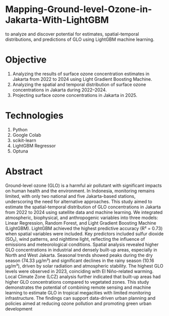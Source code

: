 # Mapping-Ground-level-Ozone-in-Jakarta-With-LightGBM
to analyze and discover potential for estimates, spatial-temporal distributions, and predictions of GLO using LightGBM machine learning.

# Objective
1. Analyzing the results of surface ozone concentration estimates in Jakarta from 2022 to 2024 using Light Gradient Boosting Machine.
2. Analyzing the spatial and temporal distribution of surface ozone concentrations in Jakarta during 2022–2024.
3. Projecting surface ozone concentrations in Jakarta in 2025.

# Technologies
1. Python
2. Google Colab
3. scikit-learn
4. LightGBM Regressor
5. Optuna

# Abstract
Ground-level ozone (GLO) is a harmful air pollutant with significant impacts on human health and the environment. In Indonesia, monitoring remains limited, with only two national and five Jakarta-based stations, underscoring the need for alternative approaches. This study aimed to estimate the spatial-temporal distribution of GLO concentrations in Jakarta from 2022 to 2024 using satellite data and machine learning. We integrated atmospheric, biophysical, and anthropogenic variables into three models: Linear Regression, Random Forest, and Light Gradient Boosting Machine (LightGBM). LightGBM achieved the highest predictive accuracy (R² = 0.73) when spatial variables were included. Key predictors included sulfur dioxide (SO₂), wind patterns, and nighttime light, reflecting the influence of emissions and meteorological conditions. Spatial analysis revealed higher GLO concentrations in industrial and densely built-up areas, especially in North and West Jakarta. Seasonal trends showed peaks during the dry season (74.33 μg/m³) and significant declines in the rainy season (10.16 μg/m³), driven by solar radiation and atmospheric stability. The highest GLO levels were observed in 2023, coinciding with El Niño-related warming. Local Climate Zone (LCZ) analysis further indicated that built-up areas had higher GLO concentrations compared to vegetated zones. This study demonstrates the potential of combining remote sensing and machine learning to estimate GLO in tropical megacities with limited monitoring infrastructure. The findings can support data-driven urban planning and policies aimed at reducing ozone pollution and promoting green urban development
